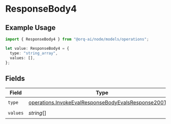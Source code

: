 # ResponseBody4

## Example Usage

```typescript
import { ResponseBody4 } from "@orq-ai/node/models/operations";

let value: ResponseBody4 = {
  type: "string_array",
  values: [],
};
```

## Fields

| Field                                                                                                                          | Type                                                                                                                           | Required                                                                                                                       | Description                                                                                                                    |
| ------------------------------------------------------------------------------------------------------------------------------ | ------------------------------------------------------------------------------------------------------------------------------ | ------------------------------------------------------------------------------------------------------------------------------ | ------------------------------------------------------------------------------------------------------------------------------ |
| `type`                                                                                                                         | [operations.InvokeEvalResponseBodyEvalsResponse200Type](../../models/operations/invokeevalresponsebodyevalsresponse200type.md) | :heavy_check_mark:                                                                                                             | N/A                                                                                                                            |
| `values`                                                                                                                       | *string*[]                                                                                                                     | :heavy_check_mark:                                                                                                             | N/A                                                                                                                            |